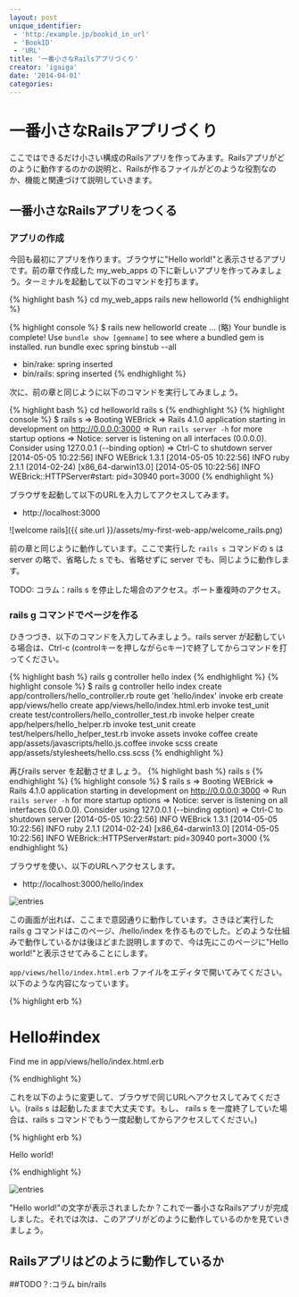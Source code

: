 ```yaml
---
layout: post
unique_identifier:
 - 'http:/example.jp/bookid_in_url'
 - 'BookID'
 - 'URL'
title: '一番小さなRailsアプリづくり'
creator: 'igaiga'
date: '2014-04-01'
categories:
---
```


# 一番小さなRailsアプリづくり

ここではできるだけ小さい構成のRailsアプリを作ってみます。Railsアプリがどのように動作するのかの説明と、Railsが作るファイルがどのような役割なのか、機能と関連づけて説明していきます。

## 一番小さなRailsアプリをつくる

### アプリの作成

今回も最初にアプリを作ります。ブラウザに"Hello world!"と表示させるアプリです。前の章で作成した my_web_apps の下に新しいアプリを作ってみましょう。ターミナルを起動して以下のコマンドを打ちます。

{% highlight bash %}
cd my_web_apps
rails new helloworld
{% endhighlight %}

{% highlight console %}
$ rails new helloworld
      create
... (略)
Your bundle is complete!
Use `bundle show [gemname]` to see where a bundled gem is installed.
         run  bundle exec spring binstub --all
* bin/rake: spring inserted
* bin/rails: spring inserted
{% endhighlight %}

次に、前の章と同じように以下のコマンドを実行してみましょう。

{% highlight bash %}
cd helloworld
rails s
{% endhighlight %}
{% highlight console %}
$ rails s
=> Booting WEBrick
=> Rails 4.1.0 application starting in development on http://0.0.0.0:3000
=> Run `rails server -h` for more startup options
=> Notice: server is listening on all interfaces (0.0.0.0). Consider using 127.0.0.1 (--binding option)
=> Ctrl-C to shutdown server
[2014-05-05 10:22:56] INFO  WEBrick 1.3.1
[2014-05-05 10:22:56] INFO  ruby 2.1.1 (2014-02-24) [x86_64-darwin13.0]
[2014-05-05 10:22:56] INFO  WEBrick::HTTPServer#start: pid=30940 port=3000
{% endhighlight %}

ブラウザを起動して以下のURLを入力してアクセスしてみます。

* http://localhost:3000

![welcome rails]({{ site.url }}/assets/my-first-web-app/welcome_rails.png)

前の章と同じように動作しています。ここで実行した ```rails s``` コマンドの s は server の略で、省略した s でも、省略せずに server でも、同じように動作します。

TODO: コラム：rails s を停止した場合のアクセス。ポート重複時のアクセス。

### rails g コマンドでページを作る

ひきつづき、以下のコマンドを入力してみましょう。rails server が起動している場合は、Ctrl-c (controlキーを押しながらcキー)で終了してからコマンドを打ってください。

{% highlight bash %}
rails g controller hello index
{% endhighlight %}
{% highlight console %}
$ rails g controller hello index
      create  app/controllers/hello_controller.rb
       route  get 'hello/index'
      invoke  erb
      create    app/views/hello
      create    app/views/hello/index.html.erb
      invoke  test_unit
      create    test/controllers/hello_controller_test.rb
      invoke  helper
      create    app/helpers/hello_helper.rb
      invoke    test_unit
      create      test/helpers/hello_helper_test.rb
      invoke  assets
      invoke    coffee
      create      app/assets/javascripts/hello.js.coffee
      invoke    scss
      create      app/assets/stylesheets/hello.css.scss
{% endhighlight %}

再びrails server を起動させましょう。
{% highlight bash %}
rails s
{% endhighlight %}
{% highlight console %}
$ rails s
=> Booting WEBrick
=> Rails 4.1.0 application starting in development on http://0.0.0.0:3000
=> Run `rails server -h` for more startup options
=> Notice: server is listening on all interfaces (0.0.0.0). Consider using 127.0.0.1 (--binding option)
=> Ctrl-C to shutdown server
[2014-05-05 10:22:56] INFO  WEBrick 1.3.1
[2014-05-05 10:22:56] INFO  ruby 2.1.1 (2014-02-24) [x86_64-darwin13.0]
[2014-05-05 10:22:56] INFO  WEBrick::HTTPServer#start: pid=30940 port=3000
{% endhighlight %}

ブラウザを使い、以下のURLへアクセスします。

* http://localhost:3000/hello/index

![entries]({{site_url}}/assets/smallest-app/hello_index.png)

この画面が出れば、ここまで意図通りに動作しています。さきほど実行した rails g コマンドはこのページ、/hello/index を作るものでした。どのような仕組みで動作しているかは後ほどまた説明しますので、今は先にこのページに"Hello world!"と表示させてみることにします。

```app/views/hello/index.html.erb``` ファイルをエディタで開いてみてください。以下のような内容になっています。

{% highlight erb %}
<h1>Hello#index</h1>
<p>Find me in app/views/hello/index.html.erb</p>
{% endhighlight %}

これを以下のように変更して、ブラウザで同じURLへアクセスしてみてください。(rails s は起動したままで大丈夫です。もし、 rails s を一度終了していた場合は、rails s コマンドでもう一度起動してからアクセスしてください。)

{% highlight erb %}
<p>Hello world!</p>
{% endhighlight %}

![entries]({{site_url}}/assets/smallest-app/helloworld.png)

"Hello world!"の文字が表示されましたか？これで一番小さなRailsアプリが完成しました。それでは次は、このアプリがどのように動作しているのかを見ていきましょう。

## Railsアプリはどのように動作しているか


##TODO？:コラム bin/rails
